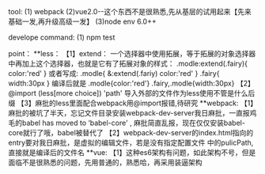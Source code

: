 tool:
	(1) webpack 
	(2)vue2.0--这个东西不是很熟悉,先从基层的试用起来【先来基础一发,再升级高级一发】
	(3)node env 6.0++

develope command:
	(1) npm test


point：
	**less：
		【1】extend：
			一个选择器中使用拓展，等于拓展的对象选择器中再加上这个选择器，也就是它有了拓展对象的样式：
			.modle:extend(.fairy){
				color:'red'
			}
			或者写成:
			.modle{
				&:extend(.fariy)
				color:'red'
			}
			.fairy{
				width:30px
			}
			编译后就是
			.modle{color:'red'}   	.fairy,.modle{width:30px}
		【2】@import (less[more choice]) 'path'  导入外部的文件作为less使用不管是什么后缀
		【3】麻批的less里面配合webpack用@import报错,待研究
	**webpack:
		【1】麻批的被坑了半天，忘记文件目录安装webpack-dev-server我日麻批，一直报鸡毛的babel has moved to 
			‘babel-core' , 麻批简直乱报，现在仅仅安装babel-core就行了哦，babel被替代了
		【2】webpack-dev-server的index.html指向的entry要对我日麻批，是虚拟的编辑文件，若是没有指定配置文件
			中的pulicPath,直接就是编译后的文件名
	**vue:
		【1】这种es6架构有问题，如此架构不号，但是面临不是很熟悉的问题，先用普通的，熟悉哈，再采用装逼架构